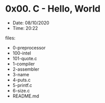 # 0x00. C - Hello, World

* Date: 08/10/2020
* Time: 20:22

files:

* 0-preprocessor
* 100-intel
* 101-quote.c
* 1-compiler
* 2-assembler
* 3-name
* 4-puts.c
* 5-printf.c
* 6-size.c
* README.md
